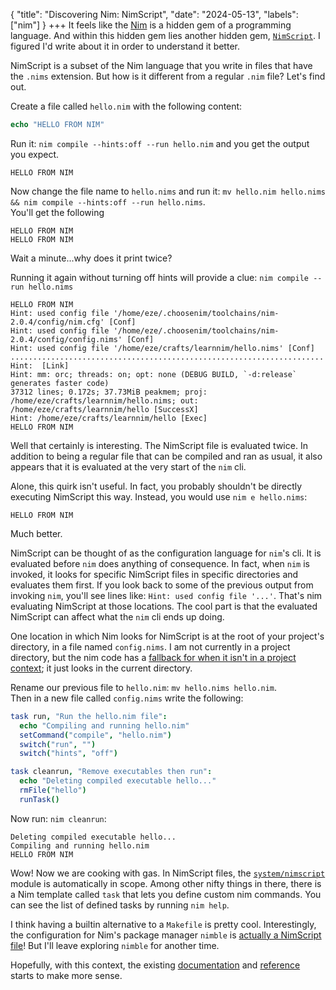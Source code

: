 {
    "title": "Discovering Nim: NimScript",
    "date": "2024-05-13",
    "labels": ["nim"]
}
+++
It feels like the [Nim](https://nim-lang.org/) is a hidden gem of a programming language. And within this hidden gem lies another hidden gem, [`NimScript`](https://nim-lang.org/docs/nims.html). I figured I'd write about it in order to understand it better.

NimScript is a subset of the Nim language that you write in files that have the `.nims` extension. But how is it different from a regular `.nim` file? Let's find out.

Create a file called `hello.nim` with the following content:

```nim
echo "HELLO FROM NIM"
```

Run it: `nim compile --hints:off --run hello.nim` and you get the output you expect.
```
HELLO FROM NIM
```

Now change the file name to `hello.nims` and run it: `mv hello.nim hello.nims && nim compile --hints:off --run hello.nims`.  
You'll get the following
```
HELLO FROM NIM
HELLO FROM NIM
```

Wait a minute...why does it print twice?

Running it again without turning off hints will provide a clue: `nim compile --run hello.nims`

```
HELLO FROM NIM
Hint: used config file '/home/eze/.choosenim/toolchains/nim-2.0.4/config/nim.cfg' [Conf]
Hint: used config file '/home/eze/.choosenim/toolchains/nim-2.0.4/config/config.nims' [Conf]
Hint: used config file '/home/eze/crafts/learnnim/hello.nims' [Conf]
......................................................................
Hint:  [Link]
Hint: mm: orc; threads: on; opt: none (DEBUG BUILD, `-d:release` generates faster code)
37312 lines; 0.172s; 37.73MiB peakmem; proj: /home/eze/crafts/learnnim/hello.nims; out: /home/eze/crafts/learnnim/hello [SuccessX]
Hint: /home/eze/crafts/learnnim/hello [Exec]
HELLO FROM NIM
```

Well that certainly is interesting. The NimScript file is evaluated twice. In addition to being a regular file that can be compiled and ran as usual, it also appears that it is evaluated at the very start of the `nim` cli. 

Alone, this quirk isn't useful. In fact, you probably shouldn't be directly executing NimScript this way. Instead, you would use `nim e hello.nims`:

```
HELLO FROM NIM
```

Much better. 

NimScript can be thought of as the configuration language for `nim`'s cli. It is evaluated before `nim` does anything of consequence. In fact, when `nim` is invoked, it looks for specific NimScript files in specific directories and evaluates them first. If you look back to some of the previous output from invoking `nim`, you'll see lines like: `Hint: used config file '...'`. That's nim evaluating NimScript at those locations. The cool part is that the evaluated NimScript can affect what the `nim` cli ends up doing.

One location in which Nim looks for NimScript is at the root of your project's directory, in a file named `config.nims`. I am not currently in a project directory, but the nim code has a [fallback for when it isn't in a project context](https://github.com/nim-lang/Nim/blob/04f3df4c87e8ba9efc26fa4faed8e3b6cbaa6e93/compiler/nimconf.nim#L278); it just looks in the current directory.

Rename our previous file to `hello.nim`: `mv hello.nims hello.nim`.  
Then in a new file called `config.nims` write the following:
```nim
task run, "Run the hello.nim file": 
  echo "Compiling and running hello.nim"
  setCommand("compile", "hello.nim")
  switch("run", "")
  switch("hints", "off")

task cleanrun, "Remove executables then run":
  echo "Deleting compiled executable hello..."
  rmFile("hello")
  runTask()
```

Now run: `nim cleanrun`:

```
Deleting compiled executable hello...
Compiling and running hello.nim
HELLO FROM NIM
```

Wow! Now we are cooking with gas. In NimScript files, the [`system/nimscript`](https://nim-lang.org/docs/nimscript.html) module is automatically in scope. Among other nifty things in there, there is a Nim template called `task` that lets you define custom nim commands. You can see the list of defined tasks by running `nim help`.

I think having a builtin alternative to a `Makefile` is pretty cool. Interestingly, the configuration for Nim's package manager `nimble` is [actually a NimScript file](https://nim-lang.github.io/nimble/create-packages.html#nimscript-compatibility)! But I'll leave exploring `nimble` for another time.

Hopefully, with this context, the existing [documentation](https://nim-lang.org/docs/nims.html) and [reference](https://nim-lang.org/docs/nimscript.html) starts to make more sense. 
